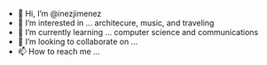 - 👋 Hi, I’m @inezjimenez
- 👀 I’m interested in ... architecure, music, and traveling
- 🌱 I’m currently learning ... computer science and communications
- 💞️ I’m looking to collaborate on ...
- 📫 How to reach me ...

<!---
inezjimenez/inezjimenez is a ✨ special ✨ repository because its `README.md` (this file) appears on your GitHub profile.
You can click the Preview link to take a look at your changes.
--->
